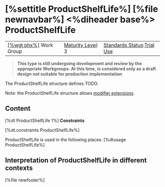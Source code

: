 \[%settitle ProductShelfLife%\]
\[%file newnavbar%\]
&lt;%diheader base%&gt;
ProductShelfLife
================

|                                              |                                             |                                                                                      |
|----------------------------------------------|---------------------------------------------|--------------------------------------------------------------------------------------|
| [\[%wgt phx%\]](%5B%wg%20phx%%5D) Work Group | [Maturity Level](versions.html#maturity): 3 | [Standards Status](versions.html#std-process):[Trial Use](versions.html#std-process) |

> <span id="dstu"></span> **This type is still undergoing development and review by the appropriate Workgroups. At this time, is considered only as a draft design not suitable for production implementation**

The ProductShelfLife structure defines TODO.

Note: the ProductShelfLife structure allows [modifier extensions](extensibility.html#modifier).

<span id="definition"></span>
Content
-------

\[%dt ProductShelfLife 1%\]
**Constraints**

\[%dt.constraints ProductShelfLife%\]

ProductShelfLife is used in the following places: \[%dtusage ProductShelfLife%\]

<span id="interpretation"></span>
Interpretation of ProductShelfLife in different contexts
--------------------------------------------------------

\[%file newfooter%\]
